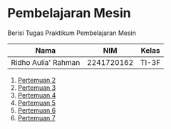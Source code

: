 # Pembelajaran Mesin

Berisi Tugas Praktikum Pembelajaran Mesin

| Nama | NIM | Kelas |
| --- | --- | --- |
| Ridho Aulia' Rahman | 2241720162 | TI-3F |

1. <a href="pertemuan_02">Pertemuan 2</a>
2. <a href="pertemuan_03">Pertemuan 3</a>
2. <a href="pertemuan_04">Pertemuan 4</a>
2. <a href="pertemuan_05">Pertemuan 5</a>
2. <a href="pertemuan_06">Pertemuan 6</a>
2. <a href="pertemuan_07">Pertemuan 7</a>